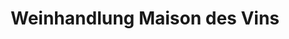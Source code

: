 ---
title: "Weinhandlung Maison des Vins"
url: /freiberg/weinhandlung-maison-des-vins/
shop: Wein
---